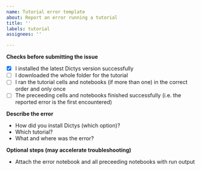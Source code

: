 ```yaml
---
name: Tutorial error template
about: Report an error running a tutorial
title: ''
labels: tutorial
assignees: ''

---
```


**Checks before submitting the issue**
* [x] I installed the latest Dictys version successfully
* [ ] I downloaded the whole folder for the tutorial
* [ ] I ran the tutorial cells and notebooks (if more than one) in the correct order and only once
* [ ] The preceeding cells and notebooks finished successfully (i.e. the reported error is the first encountered)

**Describe the error**
* How did you install Dictys (which option)?
* Which tutorial?
* What and where was the error?

**Optional steps (may accelerate troubleshooting)**
* Attach the error notebook and all preceeding notebooks with run output
